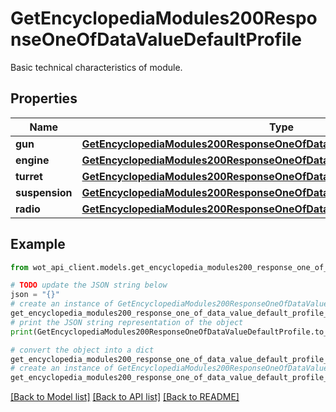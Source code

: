 # GetEncyclopediaModules200ResponseOneOfDataValueDefaultProfile

Basic technical characteristics of module.

## Properties

Name | Type | Description | Notes
------------ | ------------- | ------------- | -------------
**gun** | [**GetEncyclopediaModules200ResponseOneOfDataValueDefaultProfileGun**](GetEncyclopediaModules200ResponseOneOfDataValueDefaultProfileGun.md) |  | 
**engine** | [**GetEncyclopediaModules200ResponseOneOfDataValueDefaultProfileEngine**](GetEncyclopediaModules200ResponseOneOfDataValueDefaultProfileEngine.md) |  | 
**turret** | [**GetEncyclopediaModules200ResponseOneOfDataValueDefaultProfileTurret**](GetEncyclopediaModules200ResponseOneOfDataValueDefaultProfileTurret.md) |  | 
**suspension** | [**GetEncyclopediaModules200ResponseOneOfDataValueDefaultProfileSuspension**](GetEncyclopediaModules200ResponseOneOfDataValueDefaultProfileSuspension.md) |  | 
**radio** | [**GetEncyclopediaModules200ResponseOneOfDataValueDefaultProfileRadio**](GetEncyclopediaModules200ResponseOneOfDataValueDefaultProfileRadio.md) |  | 

## Example

```python
from wot_api_client.models.get_encyclopedia_modules200_response_one_of_data_value_default_profile import GetEncyclopediaModules200ResponseOneOfDataValueDefaultProfile

# TODO update the JSON string below
json = "{}"
# create an instance of GetEncyclopediaModules200ResponseOneOfDataValueDefaultProfile from a JSON string
get_encyclopedia_modules200_response_one_of_data_value_default_profile_instance = GetEncyclopediaModules200ResponseOneOfDataValueDefaultProfile.from_json(json)
# print the JSON string representation of the object
print(GetEncyclopediaModules200ResponseOneOfDataValueDefaultProfile.to_json())

# convert the object into a dict
get_encyclopedia_modules200_response_one_of_data_value_default_profile_dict = get_encyclopedia_modules200_response_one_of_data_value_default_profile_instance.to_dict()
# create an instance of GetEncyclopediaModules200ResponseOneOfDataValueDefaultProfile from a dict
get_encyclopedia_modules200_response_one_of_data_value_default_profile_from_dict = GetEncyclopediaModules200ResponseOneOfDataValueDefaultProfile.from_dict(get_encyclopedia_modules200_response_one_of_data_value_default_profile_dict)
```
[[Back to Model list]](../README.md#documentation-for-models) [[Back to API list]](../README.md#documentation-for-api-endpoints) [[Back to README]](../README.md)


